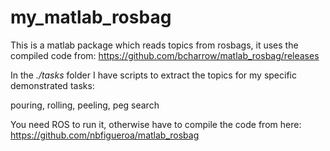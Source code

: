 # my_matlab_rosbag

This is a matlab package which reads topics from rosbags, it uses the compiled code from: 
https://github.com/bcharrow/matlab_rosbag/releases

In the *./tasks* folder I have scripts to extract the topics for my specific demonstrated tasks:

pouring, rolling, peeling, peg search

You need ROS to run it, otherwise have to compile the code from here:
https://github.com/nbfigueroa/matlab_rosbag

